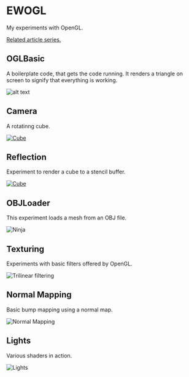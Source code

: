 EWOGL
=====

My experiments with OpenGL.

[Related article series.](http://whackylabs.com/rants/?p=837)

OGLBasic
--------
A boilerplate code, that gets the code running. It renders a triangle on screen to signify that everything is working.

![alt text](http://i.imgur.com/J1KAjH8.png "Triangle")

Camera
-------

A rotatinng cube.

[![Cube](http://img.youtube.com/vi/ItIRYFkJKRs/0.jpg)](http://www.youtube.com/watch?v=ItIRYFkJKRs)

Reflection
-----------
Experiment to render a cube to a stencil buffer.

[![Cube](http://img.youtube.com/vi/v9WT0CBiAsk/0.jpg)](http://www.youtube.com/watch?v=v9WT0CBiAsk)

OBJLoader
---------
This experiment loads a mesh from an OBJ file.

![Ninja](http://imgur.com/YGMM3yF.png)

Texturing
----------
Experiments with basic filters offered by OpenGL.

![Trilinear filtering](http://i.imgur.com/v5brRtJ.png)

Normal Mapping
-------------
Basic bump mapping using a normal map.

![Normal Mapping](http://i.imgur.com/ZFCazGp.png)

Lights
------
Various shaders in action.

![Lights](http://i.imgur.com/FUQgBsI.png)


